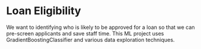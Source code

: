 # Loan Eligibility
We want to identifying who is likely to be approved for a loan so that we can pre-screen applicants and save staff time. This ML project uses GradientBoostingClassifier and various data exploration techniques.
